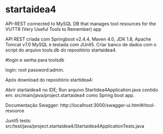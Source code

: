 # startaidea4
API-REST connected to MySQL DB that manages tool resources for the VUTTR (Very Useful Tools to Remember) app

API REST criada com Springboot v2.4.4, Maven 4.0, JDK 1.8, Apache Tomcat v7.0 MySQL e testada com JUnit5.
Criar banco de dados com o script do arquivo tools.db do repositório startaidea4.

#login e senha para toolsdb

login: root
password:admin.

Após download do repositório startidea4:

Abrir startaidea4 no IDE;
Run arquivo Startidea4Application.java contido em: src/main/java/project.startaidea4 como Spring boot app. 

Documentação Swagger: http://localhost:3000/swagger-ui.html#/tool-resource

Junit5 tests:
src/test/java/project.startaidea4/Startaidea4ApplicationTests.java
